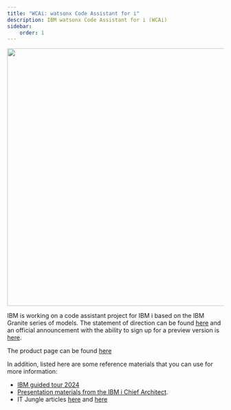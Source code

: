 ```yaml
---
title: "WCAi: watsonx Code Assistant for i"
description: IBM watsonx Code Assistant for i (WCAi)
sidebar:
    order: 1
---
```


<img src="https://github.com/user-attachments/assets/1fbad26e-34b7-4170-ba21-e4c478451cbc" width=600>


IBM is working on a code assistant project for IBM i based on the IBM Granite series of models.
The statement of direction can be found [here](https://www.ibm.com/docs/en/announcements/statement-direction-code-assistant-rpg) and
an official announcement with the ability to sign up for a preview version is [here](https://www.ibm.com/new/announcements/introducing-the-upcoming-ibm-watsonx-code-assistant-for-i).

The product page can be found [here](https://www.ibm.com/products/watsonx-code-assistant-for-i)

In addition, listed here are some reference materials that you can use for more information:
- [IBM guided tour 2024](https://learn.common.org/products/ibm-i-guided-tour-2024)
- [Presentation materials from the IBM i Chief Architect](https://ibm.ent.box.com/s/gnwrypual5x7twi3rksmadhrcr77ml7d).
- IT Jungle articles [here](https://techchannel.com/modernization/rpg-code-assistant-steve-will-update/) and [here](https://techchannel.com/modernization/rpg-code-assistant-faqs/)
